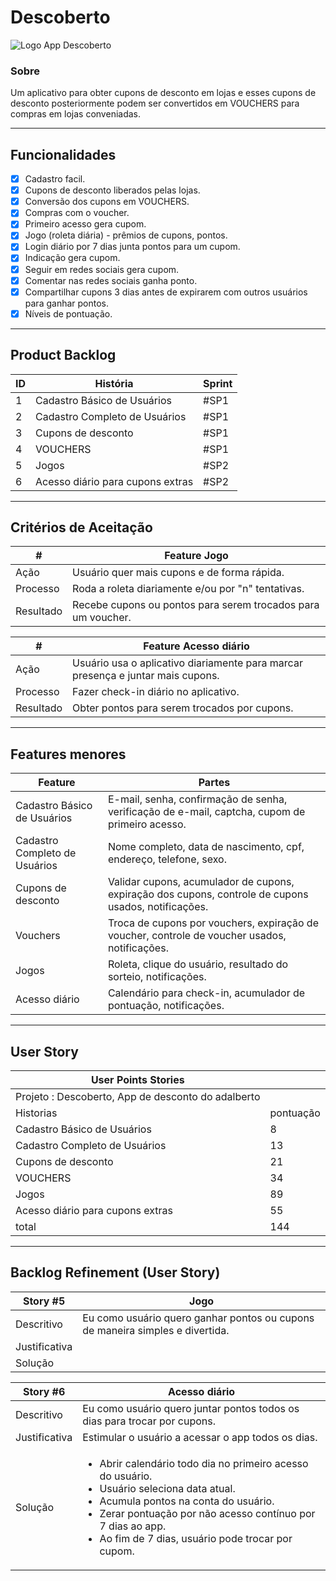 # Descoberto

![Logo App Descoberto](https://blogger.googleusercontent.com/img/b/R29vZ2xl/AVvXsEhOIX28KFUbhYIzj1LNaOeODE3b5kELRMTNbafvx63agJ_vXjDx4I4EDY6ymQ2UW5Cl68G28OV1GpZ388SZP_fJeXx-dp1uakX__HkJHM6PitzkH2ctjlOb9-J97aKkMq1JAnMtPlctCc04eVXWdpJB-o7mVw7p9ssUZxwEgiAtrByMN909a1kSDQqxRg/s320/Descoberto%20logo.png)

### Sobre

Um aplicativo para obter cupons de desconto em lojas e esses cupons de desconto posteriormente podem ser convertidos em VOUCHERS para compras em lojas conveniadas.

---

## Funcionalidades

- [x] Cadastro facil.
- [x] Cupons de desconto liberados pelas lojas.
- [x] Conversão dos cupons em VOUCHERS.
- [x] Compras com o voucher.
- [x] Primeiro acesso gera cupom.
- [x] Jogo (roleta diária) - prêmios de cupons, pontos.
- [x] Login diário por 7 dias junta pontos para um cupom.
- [x] Indicação gera cupom.
- [x] Seguir em redes sociais gera cupom.
- [x] Comentar nas redes sociais ganha ponto.
- [x] Compartilhar cupons 3 dias antes de expirarem com outros usuários para ganhar pontos.
- [x] Níveis de pontuação.

---

## Product Backlog

| ID  | História                         | Sprint |
| --- | -------------------------------- | ------ |
| 1   | Cadastro Básico de Usuários      | #SP1   |
| 2   | Cadastro Completo de Usuários    | #SP1   |
| 3   | Cupons de desconto               | #SP1   |
| 4   | VOUCHERS                         | #SP1   |
| 5   | Jogos                            | #SP2   |
| 6   | Acesso diário para cupons extras | #SP2   |

---

## Critérios de Aceitação

| #         | Feature Jogo                                                 |
| --------- | ------------------------------------------------------------ |
| Ação      | Usuário quer mais cupons e de forma rápida.                  |
| Processo  | Roda a roleta diariamente e/ou por "n" tentativas.           |
| Resultado | Recebe cupons ou pontos para serem trocados para um voucher. |

| #         | Feature Acesso diário                                                           |
| --------- | ------------------------------------------------------------------------------- |
| Ação      | Usuário usa o aplicativo diariamente para marcar presença e juntar mais cupons. |
| Processo  | Fazer check-in diário no aplicativo.                                            |
| Resultado | Obter pontos para serem trocados por cupons.                                    |

---

## Features menores

| Feature                       | Partes                                                                                               |
| ----------------------------- | ---------------------------------------------------------------------------------------------------- |
| Cadastro Básico de Usuários   | E-mail, senha, confirmação de senha, verificação de e-mail, captcha, cupom de primeiro acesso.       |
| Cadastro Completo de Usuários | Nome completo, data de nascimento, cpf, endereço, telefone, sexo.                                    |
| Cupons de desconto            | Validar cupons, acumulador de cupons, expiração dos cupons, controle de cupons usados, notificações. |
| Vouchers                      | Troca de cupons por vouchers, expiração de voucher, controle de voucher usados, notificações.|
| Jogos                         | Roleta, clique do usuário, resultado do sorteio, notificações.                                       |
| Acesso diário                 | Calendário para check-in, acumulador de pontuação, notificações.                                     |

---

## User Story

| User Points Stories                                |           |
| -------------------------------------------------- | --------- |
| Projeto : Descoberto, App de desconto do adalberto |
| Historias                                          | pontuação |
| Cadastro Básico de Usuários                        | 8         |
| Cadastro Completo de Usuários                      | 13        |
| Cupons de desconto                                 | 21        |
| VOUCHERS                                           | 34        |
| Jogos                                              | 89        |
| Acesso diário para cupons extras                   | 55        |
| total                                              | 144       |

---

## Backlog Refinement (User Story)

| Story #5      | Jogo                                                                          |
| ------------- | ----------------------------------------------------------------------------- |
| Descritivo    | Eu como usuário quero ganhar pontos ou cupons de maneira simples e divertida. |
| Justificativa |                                                                               |
| Solução       |                                                                               |

| Story #6      | Acesso diário                                                                                                                                                                                                                                                                            |
| ------------- | ---------------------------------------------------------------------------------------------------------------------------------------------------------------------------------------------------------------------------------------------------------------------------------------- |
| Descritivo    | Eu como usuário quero juntar pontos todos os dias para trocar por cupons.                                                                                                                                                                                                                |
| Justificativa | Estimular o usuário a acessar o app todos os dias.                                                                                                                                                                                                                                       |
| Solução       | <ul><li>Abrir calendário todo dia no primeiro acesso do usuário.</li><li>Usuário seleciona data atual.</li><li>Acumula pontos na conta do usuário.</li><li>Zerar pontuação por não acesso contínuo por 7 dias ao app.</li><li>Ao fim de 7 dias, usuário pode trocar por cupom.</li></ul> |
